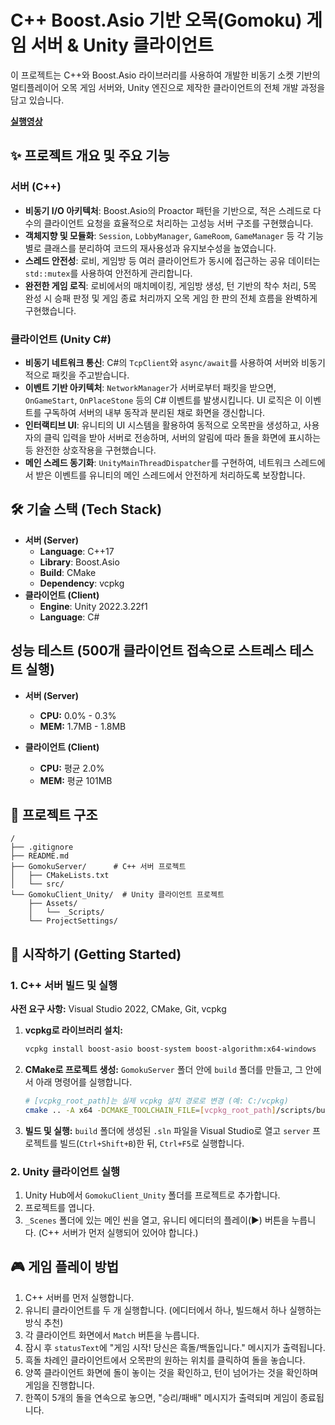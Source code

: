 # C++ Boost.Asio 기반 오목(Gomoku) 게임 서버 & Unity 클라이언트

이 프로젝트는 C++와 Boost.Asio 라이브러리를 사용하여 개발한 비동기 소켓 기반의 멀티플레이어 오목 게임 서버와, Unity 엔진으로 제작한 클라이언트의 전체 개발 과정을 담고 있습니다.

**[실행영상](https://youtu.be/1ZsACn1YGq0)**

## ✨ 프로젝트 개요 및 주요 기능

### 서버 (C++)
 
  * **비동기 I/O 아키텍처**: Boost.Asio의 Proactor 패턴을 기반으로, 적은 스레드로 다수의 클라이언트 요청을 효율적으로 처리하는 고성능 서버 구조를 구현했습니다.
  * **객체지향 및 모듈화**: `Session`, `LobbyManager`, `GameRoom`, `GameManager` 등 각 기능별로 클래스를 분리하여 코드의 재사용성과 유지보수성을 높였습니다.
  * **스레드 안전성**: 로비, 게임방 등 여러 클라이언트가 동시에 접근하는 공유 데이터는 `std::mutex`를 사용하여 안전하게 관리합니다.
  * **완전한 게임 로직**: 로비에서의 매치메이킹, 게임방 생성, 턴 기반의 착수 처리, 5목 완성 시 승패 판정 및 게임 종료 처리까지 오목 게임 한 판의 전체 흐름을 완벽하게 구현했습니다.

### 클라이언트 (Unity C\#)

  * **비동기 네트워크 통신**: C\#의 `TcpClient`와 `async/await`를 사용하여 서버와 비동기적으로 패킷을 주고받습니다.
  * **이벤트 기반 아키텍처**: `NetworkManager`가 서버로부터 패킷을 받으면, `OnGameStart`, `OnPlaceStone` 등의 C\# 이벤트를 발생시킵니다. UI 로직은 이 이벤트를 구독하여 서버의 내부 동작과 분리된 채로 화면을 갱신합니다.
  * **인터랙티브 UI**: 유니티의 UI 시스템을 활용하여 동적으로 오목판을 생성하고, 사용자의 클릭 입력을 받아 서버로 전송하며, 서버의 알림에 따라 돌을 화면에 표시하는 등 완전한 상호작용을 구현했습니다.
  * **메인 스레드 동기화**: `UnityMainThreadDispatcher`를 구현하여, 네트워크 스레드에서 받은 이벤트를 유니티의 메인 스레드에서 안전하게 처리하도록 보장합니다.

## 🛠️ 기술 스택 (Tech Stack)

  * **서버 (Server)**
      * **Language**: C++17
      * **Library**: Boost.Asio
      * **Build**: CMake
      * **Dependency**: vcpkg
  * **클라이언트 (Client)**
      * **Engine**: Unity 2022.3.22f1
      * **Language**: C\#

## 성능 테스트 (500개 클라이언트 접속으로 스트레스 테스트 실행)

 * **서버 (Server)**
     * **CPU:** 0.0% - 0.3%
     * **MEM:** 1.7MB - 1.8MB
       
 * **클라이언트 (Client)**
     * **CPU:** 평균 2.0%
     * **MEM:** 평균 101MB
       
## 📂 프로젝트 구조

```
/
├── .gitignore
├── README.md
├── GomokuServer/      # C++ 서버 프로젝트
│   ├── CMakeLists.txt
│   └── src/
└── GomokuClient_Unity/  # Unity 클라이언트 프로젝트
    ├── Assets/
    │   └── _Scripts/
    └── ProjectSettings/
```

## 🚀 시작하기 (Getting Started)

### 1\. C++ 서버 빌드 및 실행

**사전 요구 사항:** Visual Studio 2022, CMake, Git, vcpkg

1.  **vcpkg로 라이브러리 설치:**
    ```bash
    vcpkg install boost-asio boost-system boost-algorithm:x64-windows
    ```
2.  **CMake로 프로젝트 생성:** `GomokuServer` 폴더 안에 `build` 폴더를 만들고, 그 안에서 아래 명령어를 실행합니다.
    ```bash
    # [vcpkg_root_path]는 실제 vcpkg 설치 경로로 변경 (예: C:/vcpkg)
    cmake .. -A x64 -DCMAKE_TOOLCHAIN_FILE=[vcpkg_root_path]/scripts/buildsystems/vcpkg.cmake
    ```
3.  **빌드 및 실행:** `build` 폴더에 생성된 `.sln` 파일을 Visual Studio로 열고 `server` 프로젝트를 빌드(`Ctrl+Shift+B`)한 뒤, `Ctrl+F5`로 실행합니다.

### 2\. Unity 클라이언트 실행

1.  Unity Hub에서 `GomokuClient_Unity` 폴더를 프로젝트로 추가합니다.
2.  프로젝트를 엽니다.
3.  `_Scenes` 폴더에 있는 메인 씬을 열고, 유니티 에디터의 플레이(▶) 버튼을 누릅니다. (C++ 서버가 먼저 실행되어 있어야 합니다.)

## 🎮 게임 플레이 방법

1.  C++ 서버를 먼저 실행합니다.
2.  유니티 클라이언트를 두 개 실행합니다. (에디터에서 하나, 빌드해서 하나 실행하는 방식 추천)
3.  각 클라이언트 화면에서 `Match` 버튼을 누릅니다.
4.  잠시 후 `statusText`에 "게임 시작\! 당신은 흑돌/백돌입니다." 메시지가 출력됩니다.
5.  흑돌 차례인 클라이언트에서 오목판의 원하는 위치를 클릭하여 돌을 놓습니다.
6.  양쪽 클라이언트 화면에 돌이 놓이는 것을 확인하고, 턴이 넘어가는 것을 확인하며 게임을 진행합니다.
7.  한쪽이 5개의 돌을 연속으로 놓으면, "승리/패배" 메시지가 출력되며 게임이 종료됩니다.

